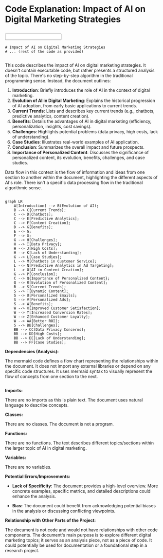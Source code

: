 # Code Explanation: Impact of AI on Digital Marketing Strategies

## <input code>

```
# Impact of AI on Digital Marketing Strategies
# ... (rest of the code as provided)
```

## <algorithm>

This code describes the impact of AI on digital marketing strategies. It doesn't contain executable code, but rather presents a structured analysis of the topic.  There's no step-by-step algorithm in the traditional programming sense. Instead, the document outlines:

1. **Introduction**: Briefly introduces the role of AI in the context of digital marketing.
2. **Evolution of AI in Digital Marketing**: Explains the historical progression of AI adoption, from early basic applications to current trends.
3. **Current Trends**: Lists and describes key current trends (e.g., chatbots, predictive analytics, content creation).
4. **Benefits**: Details the advantages of AI in digital marketing (efficiency, personalization, insights, cost savings).
5. **Challenges**: Highlights potential problems (data privacy, high costs, lack of understanding).
6. **Case Studies**: Illustrates real-world examples of AI application.
7. **Conclusion**: Summarizes the overall impact and future prospects.
8. **Importance of Personalized Content**: Discusses the significance of personalized content, its evolution, benefits, challenges, and case studies.

Data flow in this context is the flow of information and ideas from one section to another within the document, highlighting the different aspects of AI's role.  There isn't a specific data processing flow in the traditional algorithmic sense.


## <mermaid>

```mermaid
graph LR
    A[Introduction] --> B(Evolution of AI);
    B --> C{Current Trends};
    C --> D[Chatbots];
    C --> E[Predictive Analytics];
    C --> F[Content Creation];
    D --> G[Benefits];
    E --> G;
    F --> G;
    G --> H[Challenges];
    H --> I[Data Privacy];
    H --> J[High Costs];
    H --> K[Lack of Understanding];
    G --> L[Case Studies];
    L --> M[Chatbots in Customer Service];
    L --> N[Predictive Analytics in Ad Targeting];
    L --> O[AI in Content Creation];
    G --> P[Conclusion];
    C --> Q{Importance of Personalized Content};
    Q --> R[Evolution of Personalized Content];
    R --> S[Current Trends];
    S --> T[Dynamic Content];
    S --> U[Personalized Emails];
    S --> V[Personalized Ads];
    S --> W[Benefits];
    W --> X[Improved Customer Satisfaction];
    W --> Y[Increased Conversion Rates];
    W --> Z[Enhanced Customer Loyalty];
    W --> AA[Better ROI];
    S --> BB[Challenges];
    BB --> CC[Data Privacy Concerns];
    BB --> DD[High Costs];
    BB --> EE[Lack of Understanding];
    BB --> FF[Case Studies];
```

**Dependencies (Analysis):**

The mermaid code defines a flow chart representing the relationships within the document.  It does not import any external libraries or depend on any specific code structures. It uses mermaid syntax to visually represent the flow of concepts from one section to the next.

## <explanation>

**Imports:**

There are no imports as this is plain text. The document uses natural language to describe concepts.

**Classes:**

There are no classes. The document is not a program.

**Functions:**

There are no functions.  The text describes different topics/sections within the larger topic of AI in digital marketing.

**Variables:**

There are no variables.

**Potential Errors/Improvements:**

* **Lack of Specificity:** The document provides a high-level overview.  More concrete examples, specific metrics, and detailed descriptions could enhance the analysis.

* **Bias:** The document could benefit from acknowledging potential biases in the analysis or discussing conflicting viewpoints.


**Relationship with Other Parts of the Project:**

The document is not code and would not have relationships with other code components. The document's main purpose is to explore different digital marketing topics; it serves as an analysis piece, not as a piece of code. It could potentially be used for documentation or a foundational step in a research project.